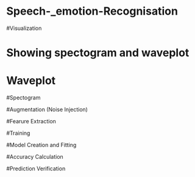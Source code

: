 # Speech-_emotion-Recognisation

#Visualization  

# Showing spectogram and waveplot

# Waveplot

#Spectogram

#Augmentation (Noise Injection)

#Fearure Extraction

#Training

#Model Creation and Fitting

#Accuracy Calculation

#Prediction Verification
